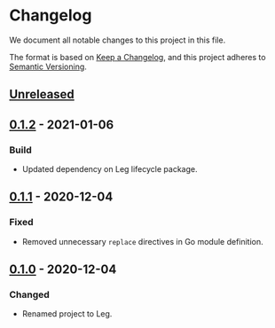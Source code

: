 # Changelog

We document all notable changes to this project in this file.

The format is based on [Keep a Changelog](https://keepachangelog.com/en/1.0.0/), and this project adheres to [Semantic Versioning](https://semver.org/spec/v2.0.0.html).

## [Unreleased]

## [0.1.2] - 2021-01-06

### Build

* Updated dependency on Leg lifecycle package.

## [0.1.1] - 2020-12-04

### Fixed

* Removed unnecessary `replace` directives in Go module definition.

## [0.1.0] - 2020-12-04

### Changed

* Renamed project to Leg.

[Unreleased]: https://github.com/puppetlabs/leg/compare/sqlutil/v0.1.2...HEAD
[0.1.2]: https://github.com/puppetlabs/leg/compare/sqlutil/v0.1.1...sqlutil/v0.1.2
[0.1.1]: https://github.com/puppetlabs/leg/compare/sqlutil/v0.1.0...sqlutil/v0.1.1
[0.1.0]: https://github.com/puppetlabs/leg/compare/d290e8e835c3fa3ea4e93073bfe19e1958493d47...sqlutil/v0.1.0
